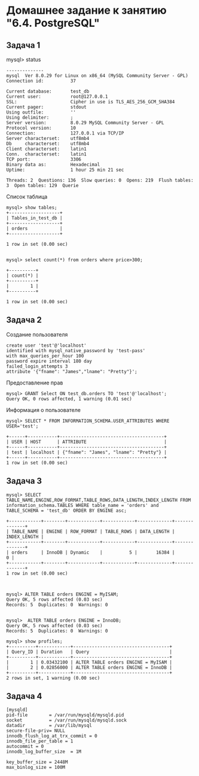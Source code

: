 # Домашнее задание к занятию "6.4. PostgreSQL"


## Задача 1

mysql> status

    --------------
    mysql  Ver 8.0.29 for Linux on x86_64 (MySQL Community Server - GPL)
    Connection id:          37

    Current database:       test_db
    Current user:           root@127.0.0.1
    SSL:                    Cipher in use is TLS_AES_256_GCM_SHA384
    Current pager:          stdout
    Using outfile:          ''
    Using delimiter:        ;
    Server version:         8.0.29 MySQL Community Server - GPL
    Protocol version:       10
    Connection:             127.0.0.1 via TCP/IP
    Server characterset:    utf8mb4
    Db     characterset:    utf8mb4
    Client characterset:    latin1
    Conn.  characterset:    latin1
    TCP port:               3306
    Binary data as:         Hexadecimal
    Uptime:                 1 hour 25 min 21 sec

    Threads: 2  Questions: 136  Slow queries: 0  Opens: 219  Flush tables: 3  Open tables: 129  Querie

Список таблица

    mysql> show tables;
    +-------------------+
    | Tables_in_test_db |
    +-------------------+
    | orders            |
    +-------------------+

    1 row in set (0.00 sec)


    mysql> select count(*) from orders where price>300;

    +----------+
    | count(*) |
    +----------+
    |        1 |
    +----------+

    1 row in set (0.00 sec)


## Задача 2

Создание пользователя

    create user 'test'@'localhost' 
    identified with mysql_native_password by 'test-pass' 
    with max_queries_per_hour 100
    password expire interval 180 day 
    failed_login_attempts 3 
    attribute '{"fname": "James","lname": "Pretty"}';

Предоставление прав

    mysql> GRANT Select ON test_db.orders TO 'test'@'localhost';
    Query OK, 0 rows affected, 1 warning (0.01 sec)

Информация о пользователе

    mysql> SELECT * FROM INFORMATION_SCHEMA.USER_ATTRIBUTES WHERE USER='test';

    +------+-----------+---------------------------------------+
    | USER | HOST      | ATTRIBUTE                             |
    +------+-----------+---------------------------------------+
    | test | localhost | {"fname": "James", "lname": "Pretty"} |
    +------+-----------+---------------------------------------+
    1 row in set (0.00 sec)



## Задача 3

    mysql> SELECT TABLE_NAME,ENGINE,ROW_FORMAT,TABLE_ROWS,DATA_LENGTH,INDEX_LENGTH FROM information_schema.TABLES WHERE table_name = 'orders' and  TABLE_SCHEMA = 'test_db' ORDER BY ENGINE asc;

    +------------+--------+------------+------------+-------------+--------------+
    | TABLE_NAME | ENGINE | ROW_FORMAT | TABLE_ROWS | DATA_LENGTH | INDEX_LENGTH |
    +------------+--------+------------+------------+-------------+--------------+
    | orders     | InnoDB | Dynamic    |          5 |       16384 |            0 |
    +------------+--------+------------+------------+-------------+--------------+
    1 row in set (0.00 sec)



    mysql> ALTER TABLE orders ENGINE = MyISAM;
    Query OK, 5 rows affected (0.03 sec)
    Records: 5  Duplicates: 0  Warnings: 0
    

    mysql>  ALTER TABLE orders ENGINE = InnoDB;
    Query OK, 5 rows affected (0.03 sec)
    Records: 5  Duplicates: 0  Warnings: 0

    mysql> show profiles;
    +----------+------------+------------------------------------+
    | Query_ID | Duration   | Query                              |
    +----------+------------+------------------------------------+
    |        1 | 0.03432100 | ALTER TABLE orders ENGINE = MyISAM |
    |        2 | 0.02856000 | ALTER TABLE orders ENGINE = InnoDB |
    +----------+------------+------------------------------------+
    2 rows in set, 1 warning (0.00 sec)


## Задача 4

    [mysqld]
    pid-file        = /var/run/mysqld/mysqld.pid
    socket          = /var/run/mysqld/mysqld.sock
    datadir         = /var/lib/mysql
    secure-file-priv= NULL
    innodb_flush_log_at_trx_commit = 0 
    innodb_file_per_table = 1
    autocommit = 0
    innodb_log_buffer_size	= 1M

    key_buffer_size = 2448М
    max_binlog_size	= 100M